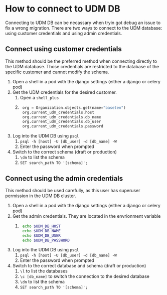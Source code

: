 # How to connect to UDM DB

Connecting to UDM DB can be necassary when tryin got debug an issue to fix a wrong migration. There are two ways to connect to the UDM database: using customer credentials and using admin credentials.

## Connect using customer credentials
This method should be the preferred method when connecting directly to the UDM database. Those credentials are restricted to the database of the specific customer and cannot modify the schema.

1. Open a shell in a pod with the django settings (either a django or celery pod)
2. Get the UDM credentials for the desired customer.
    1. Open a `shell_plus`
    2. ```python
        org = Organization.objects.get(name="baseten")
        org.current_udm_credentials.host
        org.current_udm_credentials.db_name
        org.current_udm_credentials.db_user
        org.current_udm_credentials.password
       ```
3. Log into the UDM DB using `psql`
    1. `psql -h [host] -U [db_user] -d [db_name] -W`
    2. Enter the password when prompted
4. Switch to the correct schema (draft or production)
    1. `\dn` to list the schema
    2. `SET search_path TO '[schema]';`

## Connect using the admin credentials
This method should be used carefully, as this user has superuser permission in the UDM DB cluster.

1. Open a shell in a pod with the django settings (either a django or celery pod)
2. Get the admin credentials. They are located in the envrionment variable
    1. ```sh
        echo $UDM_DB_HOST
        echo $UDM_DB_NAME
        echo $UDM_DB_USER
        echo $UDM_DB_PASSWORD
       ```
3. Log into the UDM DB using `psql`
    1. `psql -h [host] -U [db_user] -d [db_name] -W`
    2. Enter the password when prompted
4. Switch to the correct database and schema (draft or production)
    1. `\l` to list the databases
    2. `\c [db_name]` to switch the connection to the desired database
    3. `\dn` to list the schema
    4. `SET search_path TO '[schema]';`
